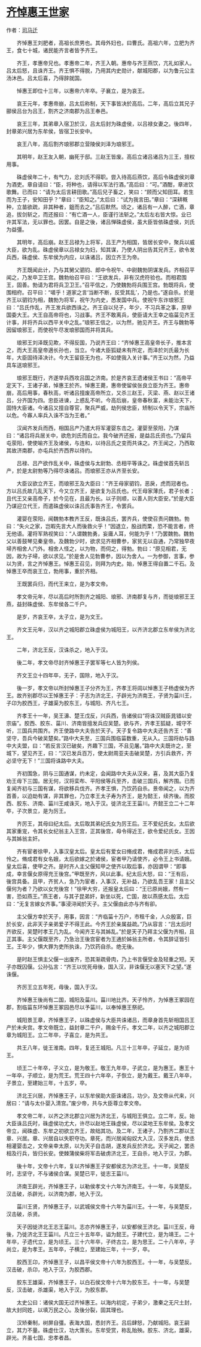 # [齐悼惠王世家](http://so.gushiwen.org/guwen/bookv_139.aspx)

作者：[司马迁](http://so.gushiwen.org/author_608.aspx)

　　齐悼惠王刘肥者，高祖长庶男也。其母外妇也，曰曹氏。高祖六年，立肥为齐王，食七十城，诸民能齐言者皆予齐王。

　　齐王，孝惠帝兄也。孝惠帝二年，齐王入朝。惠帝与齐王燕饮，亢礼如家人。吕太后怒，且诛齐王。齐王惧不得脱，乃用其内史勋计，献城阳郡，以为鲁元公主汤沐邑。吕太后喜，乃得辞就国。

　　悼惠王即位十三年，以惠帝六年卒。子襄立，是为哀王。

　　哀王元年，孝惠帝崩，吕太后称制，天下事皆决於高后。二年，高后立其兄子郦侯吕台为吕王，割齐之济南郡为吕王奉邑。

　　哀王三年，其弟章入宿卫於汉，吕太后封为硃虚侯，以吕禄女妻之。後四年，封章弟兴居为东牟侯，皆宿卫长安中。

　　哀王八年，高后割齐琅邪郡立营陵侯刘泽为琅邪王。

　　其明年，赵王友入朝，幽死于邸。三赵王皆废。高后立诸吕诸吕为三王，擅权用事。

　　硃虚侯年二十，有气力，忿刘氏不得职。尝入待高后燕饮，高后令硃虚侯刘章为酒吏。章自请曰：“臣，将种也，请得以军法行酒。”高后曰：“可。”酒酣，章进饮歌舞。已而曰：“请为太后言耕田歌。”高后兒子畜之，笑曰：“顾而父知田耳。若生而为王子，安知田乎？”章曰：“臣知之。”太后曰：“试为我言田。”章曰：“深耕穊种，立苗欲疏，非其种者，鉏而去之。”吕后默然。顷之，诸吕有一人醉，亡酒，章追，拔剑斩之，而还报曰：“有亡酒一人，臣谨行法斩之。”太后左右皆大惊。业已许其军法，无以罪也。因罢。自是之後，诸吕惮硃虚侯，虽大臣皆依硃虚侯，刘氏为益彊。

　　其明年，高后崩。赵王吕禄为上将军，吕王产为相国，皆居长安中，聚兵以威大臣，欲为乱。硃虚侯章以吕禄女为妇，知其谋，乃使人阴出告其兄齐王，欲令发兵西，硃虚侯、东牟侯为内应，以诛诸吕，因立齐王为帝。

　　齐王既闻此计，乃与其舅父驷钧、郎中令祝午、中尉魏勃阴谋发兵。齐相召平闻之，乃发卒卫王宫。魏勃绐召平曰：“王欲发兵，非有汉虎符验也。而相君围王，固善。勃请为君将兵卫卫王。”召平信之，乃使魏勃将兵围王宫。勃既将兵，使围相府。召平曰：“嗟乎！道家之言‘当断不断，反受其乱’，乃是也。”遂自杀。於是齐王以驷钧为相，魏勃为将军，祝午为内史，悉发国中兵。使祝午东诈琅邪王曰：“吕氏作乱，齐王发兵欲西诛之。齐王自以兒子，年少，不习兵革之事，原举国委大王。大王自高帝将也，习战事。齐王不敢离兵，使臣请大王幸之临菑见齐王计事，并将齐兵以西平关中之乱。”琅邪王信之，以为然，驰见齐王。齐王与魏勃等因留琅邪王，而使祝午尽发琅邪国而并将其兵。

　　琅邪王刘泽既见欺，不得反国，乃说齐王曰：“齐悼惠王高皇帝长子，推本言之，而大王高皇帝適长孙也，当立。今诸大臣狐疑未有所定，而泽於刘氏最为长年，大臣固待泽决计。今大王留臣无为也，不如使我入关计事。”齐王以为然，乃益具车送琅邪王。

　　琅邪王既行，齐遂举兵西攻吕国之济南。於是齐哀王遗诸侯王书曰：“高帝平定天下，王诸子弟，悼惠王於齐。悼惠王薨，惠帝使留侯张良立臣为齐王。惠帝崩，高后用事，春秋高，听诸吕擅废高帝所立，又杀三赵王，灭梁、燕、赵以王诸吕，分齐国为四。忠臣进谏，上惑乱不听。今高后崩，皇帝春秋富，未能治天下，固恃大臣诸。今诸吕又擅自尊官，聚兵严威，劫列侯忠臣，矫制以令天下，宗庙所以危。今寡人率兵入诛不当为王者。”

　　汉闻齐发兵而西，相国吕产乃遣大将军灌婴东击之。灌婴至荥阳，乃谋曰：“诸吕将兵居关中，欲危刘氏而自立。我今破齐还报，是益吕氏资也。”乃留兵屯荥阳，使使喻齐王及诸侯，与连和，以待吕氏之变而共诛之。齐王闻之，乃西取其故济南郡，亦屯兵於齐西界以待约。

　　吕禄、吕产欲作乱关中，硃虚侯与太尉勃、丞相平等诛之。硃虚侯首先斩吕产，於是太尉勃等乃得尽诛诸吕。而琅邪王亦从齐至长安。

　　大臣议欲立齐王，而琅邪王及大臣曰：“齐王母家驷钧，恶戾，虎而冠者也。方以吕氏故几乱天下，今又立齐王，是欲复为吕氏也。代王母家薄氏，君子长者；且代王又亲高帝子，於今见在，且最为长。以子则顺，以善人则大臣安。”於是大臣乃谋迎立代王，而遣硃虚侯以诛吕氏事告齐王，令罢兵。

　　灌婴在荥阳，闻魏勃本教齐王反，既诛吕氏，罢齐兵，使使召责问魏勃。勃曰：“失火之家，岂暇先言大人而後救火乎！”因退立，股战而栗，恐不能言者，终无他语。灌将军熟视笑曰：“人谓魏勃勇，妄庸人耳，何能为乎！”乃罢魏勃。魏勃父以善鼓琴见秦皇帝。及魏勃少时，欲求见齐相曹参，家贫无以自通，乃常独早夜埽齐相舍人门外。相舍人怪之，以为物，而伺之，得勃。勃曰：“原见相君，无因，故为子埽，欲以求见。”於是舍人见勃曹参，因以为舍人。一为参御，言事，参以为贤，言之齐悼惠王。悼惠王召见，则拜为内史。始，悼惠王得自置二千石。及悼惠王卒而哀王立，勃用事，重於齐相。

　　王既罢兵归，而代王来立，是为孝文帝。

　　孝文帝元年，尽以高后时所割齐之城阳、琅邪、济南郡复与齐，而徙琅邪王王燕，益封硃虚侯、东牟侯各二千户。

　　是岁，齐哀王卒，太子立，是为文王。

　　齐文王元年，汉以齐之城阳郡立硃虚侯为城阳王，以齐济北郡立东牟侯为济北王。

　　二年，济北王反，汉诛杀之，地入于汉。

　　後二年，孝文帝尽封齐悼惠王子罢军等七人皆为列侯。

　　齐文王立十四年卒，无子，国除，地入于汉。

　　後一岁，孝文帝以所封悼惠王子分齐为王，齐孝王将闾以悼惠王子杨虚侯为齐王。故齐别郡尽以王悼惠王子：子志为济北王，子辟光为济南王，子贤为菑川王，子卬为胶西王，子雄渠为胶东王，与城阳、齐凡七王。

　　齐孝王十一年，吴王濞、楚王戊反，兴兵西，告诸侯曰“将诛汉贼臣晁错以安宗庙”。胶西、胶东、菑川、济南皆擅发兵应吴楚。欲与齐，齐孝王狐疑，城守不听，三国兵共围齐。齐王使路中大夫告於天子。天子复令路中大夫还告齐王：“善坚守，吾兵今破吴楚矣。”路中大夫至，三国兵围临菑数重，无从入。三国将劫与路中大夫盟，曰：“若反言汉已破矣，齐趣下三国，不且见屠。”路中大夫既许之，至城下，望见齐王，曰：“汉已发兵百万，使太尉周亚夫击破吴楚，方引兵救齐，齐必坚守无下！”三国将诛路中大夫。

　　齐初围急，阴与三国通谋，约未定，会闻路中大夫从汉来，喜，及其大臣乃复劝王毋下三国。居无何，汉将栾布、平阳侯等兵至齐，击破三国兵，解齐围。已而复闻齐初与三国有谋，将欲移兵伐齐。齐孝王惧，乃饮药自杀。景帝闻之，以为齐首善，以迫劫有谋，非其罪也，乃立孝王太子寿为齐王，是为懿王，续齐後。而胶西、胶东、济南、菑川王咸诛灭，地入于汉。徙济北王王菑川。齐懿王立二十二年卒，子次景立，是为厉王。

　　齐厉王，其母曰纪太后。太后取其弟纪氏女为厉王后。王不爱纪氏女。太后欲其家重宠，令其长女纪翁主入王宫，正其後宫，毋令得近王，欲令爱纪氏女。王因与其姊翁主奸。

　　齐有宦者徐甲，入事汉皇太后。皇太后有爱女曰脩成君，脩成君非刘氏，太后怜之。脩成君有女名娥，太后欲嫁之於诸侯，宦者甲乃请使齐，必令王上书请娥。皇太后喜，使甲之齐。是时齐人主父偃知甲之使齐以取后事，亦因谓甲：“即事成，幸言偃女原得充王後宫。”甲既至齐，风以此事。纪太后大怒，曰：“王有后，後宫具备。且甲，齐贫人，急乃为宦者，入事汉，无补益，乃欲乱吾王家！且主父偃何为者？乃欲以女充後宫！”徐甲大穷，还报皇太后曰：“王已原尚娥，然有一害，恐如燕王。”燕王者，与其子昆弟奸，新坐以死，亡国，故以燕感太后。太后曰：“无复言嫁女齐事。”事浸浔闻於天子。主父偃由此亦与齐有卻。

　　主父偃方幸於天子，用事，因言：“齐临菑十万户，市租千金，人众殷富，巨於长安，此非天子亲弟爱子不得王此。今齐王於亲属益疏。”乃从容言：“吕太后时齐欲反，吴楚时孝王几为乱。今闻齐王与其姊乱。”於是天子乃拜主父偃为齐相，且正其事。主父偃既至齐，乃急治王後宫宦者为王通於姊翁主所者，令其辞证皆引王。王年少，惧大罪为吏所执诛，乃饮药自杀。绝无後。

　　是时赵王惧主父偃一出废齐，恐其渐疏骨肉，乃上书言偃受金及轻重之短。天子亦既囚偃。公孙弘言：“齐王以忧死毋後，国入汉，非诛偃无以塞天下之望。”遂诛偃。

　　齐厉王立五年死，毋後，国入于汉。

　　齐悼惠王後尚有二国，城阳及菑川。菑川地比齐。天子怜齐，为悼惠王冢园在郡，割临菑东环悼惠王冢园邑尽以予菑川，以奉悼惠王祭祀。

　　城阳景王章，齐悼惠王子，以硃虚侯与大臣共诛诸吕，而章身首先斩相国吕王产於未央宫。孝文帝既立，益封章二千户，赐金千斤。孝文二年，以齐之城阳郡立章为城阳王。立二年卒，子喜立，是为共王。

　　共王八年，徙王淮南。四年，复还王城阳。凡三十三年卒，子延立，是为顷王。

　　顷王二十年卒，子义立，是为敬王。敬王九年卒，子武立，是为惠王。惠王十一年卒，子顺立，是为荒王。荒王四十六年卒，子恢立，是为戴王。戴王八年卒，子景立，至建始三年，十五岁，卒。

　　济北王兴居，齐悼惠王子，以东牟侯助大臣诛诸吕，功少。及文帝从代来，兴居曰：“请与太仆婴入清宫。”废少帝，共与大臣尊立孝文帝。

　　孝文帝二年，以齐之济北郡立兴居为济北王，与城阳王俱立。立二年，反。始大臣诛吕氏时，硃虚侯功尤大，许尽以赵地王硃虚侯，尽以梁地王东牟侯。及孝文帝立，闻硃虚、东牟之初欲立齐王，故绌其功。及二年，王诸子，乃割齐二郡以王章、兴居。章、兴居自以失职夺功。章死，而兴居闻匈奴大入汉，汉多发兵，使丞相灌婴击之，文帝亲幸太原，以为天子自击胡，遂发兵反於济北。天子闻之，罢丞相及行兵，皆归长安。使棘蒲侯柴将军击破虏济北王，王自杀，地入于汉，为郡。

　　後十年，文帝十六年，复以齐悼惠王子安都侯志为济北王。十一年，吴楚反时，志坚守，不与诸侯合谋。吴楚已平，徙志王菑川。

　　济南王辟光，齐悼惠王子，以勒侯孝文十六年为济南王。十一年，与吴楚反。汉击破，杀辟光，以济南为郡，地入于汉。

　　菑川王贤，齐悼惠王子，以武城侯文帝十六年为菑川王。十一年，与吴楚反，汉击破，杀贤。

　　天子因徙济北王志王菑川。志亦齐悼惠王子，以安都侯王济北。菑川王反，毋後，乃徙济北王王菑川。凡立三十五年卒，谥为懿王。子建代立，是为靖王。二十年卒，子遗代立，是为顷王。三十六年卒，子终古立，是为思王。二十八年卒，子尚立，是为孝王。五年卒，子横立，至建始三年，十一岁，卒。

　　胶西王卬，齐悼惠王子，以昌平侯文帝十六年为胶西王。十一年，与吴楚反。汉击破，杀卬，地入于汉，为胶西郡。

　　胶东王雄渠，齐悼惠王子，以白石侯文帝十六年为胶东王。十一年，与吴楚反，汉击破，杀雄渠，地入于汉，为胶东郡。

　　太史公曰：诸侯大国无过齐悼惠王。以海内初定，子弟少，激秦之无尺土封，故大封同姓，以填万民之心。及後分裂，固其理也。

　　汉矫秦制，树屏自彊。表海大国，悉封齐王。吕后肆怒，乃献城阳。哀王嗣立，其力不量。硃虚仕汉，功大策长。东牟受赏，称乱贻殃。胶东、济北，雄渠，辟光。齐虽七国，忠孝者昌。

